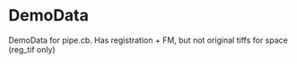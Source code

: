 # DemoData
DemoData for pipe.cb. Has registration + FM, but not original tiffs for space (reg_tif only)
